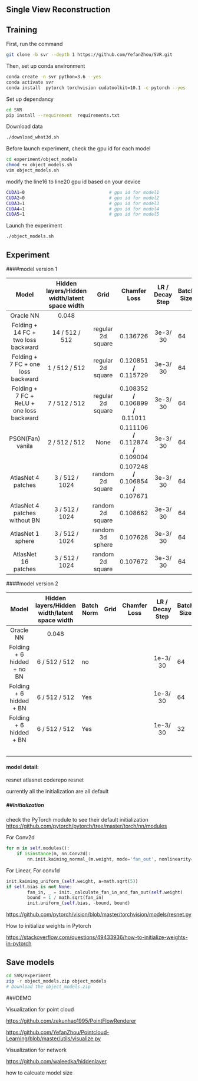 ## Single View Reconstruction

## Training 

First, run the command 

```bash
git clone -b svr --depth 1 https://github.com/YefanZhou/SVR.git
```

Then, set up conda environment

```bash
conda create -n svr python=3.6 --yes
conda activate svr
conda install  pytorch torchvision cudatoolkit=10.1 -c pytorch --yes
```

Set up dependancy

```bash
cd SVR
pip install --requirement  requirements.txt
```

Download data

```bash
./download_what3d.sh
```

Before launch experiment, check the gpu id for each model

```bash
cd experiment/object_models
chmod +x object_models.sh
vim object_models.sh
```

modify the line16 to line20 gpu id based on your device 

```sh
CUDA1=0                                # gpu id for model1 
CUDA2=0                                # gpu id for model2 
CUDA3=1                                # gpu id for model3 
CUDA4=1                                # gpu id for model4 
CUDA5=1                                # gpu id for model5
```

Launch the experiment

```bash
./object_models.sh
```

## Experiment 

####model version 1

|                   Model                   | Hidden layers/Hidden width/latent space width |       Grid        |              Chamfer Loss              | LR / Decay Step | Batch Size | Time   per epoch | Total Epoch |      |
| :---------------------------------------: | :-------------------------------------------: | :---------------: | :------------------------------------: | :-------------: | ---------- | ---------------- | ----------- | ---- |
|                 Oracle NN                 |                     0.048                     |                   |                                        |                 |            |                  |             |      |
|    Folding + 14 FC + two loss backward    |                14 / 512 /  512                | regular 2d square |                0.136726                |    3e-3/ 30     | 64         | 12 min           | 70          |      |
|    Folding + 7 FC + one loss backward     |                1  /  512 / 512                | regular 2d square |        0.120851 **/** 0.115729         |    3e-3/ 30     | 64         | 7.9min           | 70          |      |
| Folding + 7 FC + ReLU + one loss backward |                7  /  512 / 512                | regular 2d square | 0.108352 **/** 0.106899 **/** 0.11011  |    3e-3/ 30     | 64         | 7.9min           | 70          |      |
|             PSGN(Fan) vanila              |               2  /  512  / 512                |       None        | 0.111106 **/** 0.112874 **/** 0.109004 |    3e-3/ 30     | 64         | 3.6min           | 70          |      |
|            AtlasNet 4 patches             |               3 /   512 / 1024                | random  2d square | 0.107248 **/** 0.106854 **/** 0.107671 |    3e-3/ 30     | 64         | 7.8min           | 70          |      |
|       AtlasNet 4 patches without BN       |               3 /   512 / 1024                | random  2d square |                0.108662                |    3e-3/ 30     | 64         | 7.8min           | 70          |      |
|             AtlasNet 1 sphere             |               3 /   512 / 1024                | random  3d sphere |                0.107628                |    3e-3/ 30     | 64         | 12 min(in P100)  | 70          |      |
|            AtlasNet 16 patches            |               3 /   512 / 1024                | random  2d square |                0.107672                |    3e-3/ 30     | 64         | 16min(in P100)   | 70          |      |

####model version 2

|           Model            | Hidden layers/Hidden width/latent space width | Batch Norm | Grid | Chamfer Loss | LR / Decay Step | Batch Size | Time   per epoch | Total Epoch |          | Status                          |
| :------------------------: | :-------------------------------------------: | ---------- | :--: | :----------: | :-------------: | ---------- | ---------------- | ----------- | -------- | ------------------------------- |
|         Oracle NN          |                     0.048                     |            |      |              |                 |            |                  |             |          |                                 |
| Folding + 6 hidded + no BN |                6 / 512 /  512                 | no         |      |              |    1e-3/ 30     | 64         | 12 min           | 70          | 14949MiB | running in seu/object_models_v2 |
|  Folding + 6 hidded + BN   |                6 / 512 /  512                 | Yes        |      |              |    1e-3/ 30     | 64         |                  |             | 8737MiB  | running in seu/object_models_v2 |
|  Folding + 6 hidded + BN   |                6 / 512 /  512                 | Yes        |      |              |    1e-3/ 30     | 32         |                  |             | 4729MiB  | running in seu/object_models_v2 |
|                            |                                               |            |      |              |                 |            |                  |             |          |                                 |
|                            |                                               |            |      |              |                 |            |                  |             |          |                                 |
|                            |                                               |            |      |              |                 |            |                  |             |          |                                 |
|                            |                                               |            |      |              |                 |            |                  |             |          |                                 |
|                            |                                               |            |      |              |                 |            |                  |             |          |                                 |





#### model detail:

resnet  atlasnet coderepo resnet

currently all the initialization are all default 

##### ##Initialization

check the PyTorch module to see their default initialization https://github.com/pytorch/pytorch/tree/master/torch/nn/modules

For Conv2d 

```python
for m in self.modules():
    if isinstance(m, nn.Conv2d):
        nn.init.kaiming_normal_(m.weight, mode='fan_out', nonlinearity='relu')
```

For Linear, For conv1d

```python
init.kaiming_uniform_(self.weight, a=math.sqrt(5))
if self.bias is not None:
        fan_in, _ = init._calculate_fan_in_and_fan_out(self.weight)
        bound = 1 / math.sqrt(fan_in)
        init.uniform_(self.bias, -bound, bound)
```

https://github.com/pytorch/vision/blob/master/torchvision/models/resnet.py

How to initialize weights in Pytorch

https://stackoverflow.com/questions/49433936/how-to-initialize-weights-in-pytorch

## Save models

```bash
cd SVR/experiment
zip -r object_models.zip object_models
# Download the object_models.zip
```

###DEMO

Visualization for point cloud 

https://github.com/zekunhao1995/PointFlowRenderer

https://github.com/YefanZhou/Pointcloud-Learning/blob/master/utils/visualize.py

Visualization for network

https://github.com/waleedka/hiddenlayer

how to calcuate model size 

